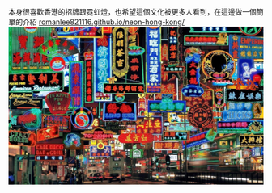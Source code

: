 本身很喜歡香港的招牌跟霓虹燈，也希望這個文化被更多人看到，在這邊做一個簡單的介紹
[romanlee821116.github.io/neon-hong-kong/](https://romanlee821116.github.io/neon-hong-kong/)
![Project Logo](./public/assets/hongkong-neon-light.jpg)
